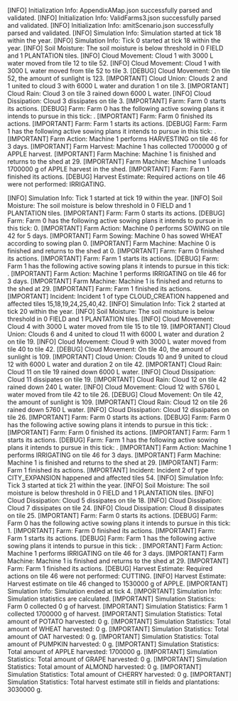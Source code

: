 [INFO] Initialization Info: AppendixAMap.json successfully parsed and validated.
[INFO] Initialization Info: ValidFarms3.json successfully parsed and validated.
[INFO] Initialization Info: amitScenario.json successfully parsed and validated.
[INFO] Simulation Info: Simulation started at tick 18 within the year.
[INFO] Simulation Info: Tick 0 started at tick 18 within the year.
[INFO] Soil Moisture: The soil moisture is below threshold in 0 FIELD and 1 PLANTATION tiles.
[INFO] Cloud Movement: Cloud 1 with 3000 L water moved from tile 12 to tile 52.
[INFO] Cloud Movement: Cloud 1 with 3000 L water moved from tile 52 to tile 3.
[DEBUG] Cloud Movement: On tile 52, the amount of sunlight is 123.
[IMPORTANT] Cloud Union: Clouds 2 and 1 united to cloud 3 with 6000 L water and duration 1 on tile 3.
[IMPORTANT] Cloud Rain: Cloud 3 on tile 3 rained down 6000 L water.
[INFO] Cloud Dissipation: Cloud 3 dissipates on tile 3.
[IMPORTANT] Farm: Farm 0 starts its actions.
[DEBUG] Farm: Farm 0 has the following active sowing plans it intends to pursue in this tick: .
[IMPORTANT] Farm: Farm 0 finished its actions.
[IMPORTANT] Farm: Farm 1 starts its actions.
[DEBUG] Farm: Farm 1 has the following active sowing plans it intends to pursue in this tick: .
[IMPORTANT] Farm Action: Machine 1 performs HARVESTING on tile 46 for 3 days.
[IMPORTANT] Farm Harvest: Machine 1 has collected 1700000 g of APPLE harvest.
[IMPORTANT] Farm Machine: Machine 1 is finished and returns to the shed at 29.
[IMPORTANT] Farm Machine: Machine 1 unloads 1700000 g of APPLE harvest in the shed.
[IMPORTANT] Farm: Farm 1 finished its actions.
[DEBUG] Harvest Estimate: Required actions on tile 46 were not performed: IRRIGATING.

[INFO] Simulation Info: Tick 1 started at tick 19 within the year.
[INFO] Soil Moisture: The soil moisture is below threshold in 0 FIELD and 1 PLANTATION tiles.
[IMPORTANT] Farm: Farm 0 starts its actions.
[DEBUG] Farm: Farm 0 has the following active sowing plans it intends to pursue in this tick: 0.
[IMPORTANT] Farm Action: Machine 0 performs SOWING on tile 42 for 5 days.
[IMPORTANT] Farm Sowing: Machine 0 has sowed WHEAT according to sowing plan 0.
[IMPORTANT] Farm Machine: Machine 0 is finished and returns to the shed at 0.
[IMPORTANT] Farm: Farm 0 finished its actions.
[IMPORTANT] Farm: Farm 1 starts its actions.
[DEBUG] Farm: Farm 1 has the following active sowing plans it intends to pursue in this tick: .
[IMPORTANT] Farm Action: Machine 1 performs IRRIGATING on tile 46 for 3 days.
[IMPORTANT] Farm Machine: Machine 1 is finished and returns to the shed at 29.
[IMPORTANT] Farm: Farm 1 finished its actions.
[IMPORTANT] Incident: Incident 1 of type CLOUD_CREATION happened and affected tiles 15,18,19,24,25,40,42.
[INFO] Simulation Info: Tick 2 started at tick 20 within the year.
[INFO] Soil Moisture: The soil moisture is below threshold in 0 FIELD and 1 PLANTATION tiles.
[INFO] Cloud Movement: Cloud 4 with 3000 L water moved from tile 15 to tile 19.
[IMPORTANT] Cloud Union: Clouds 6 and 4 united to cloud 11 with 6000 L water and duration 2 on tile 19.
[INFO] Cloud Movement: Cloud 9 with 3000 L water moved from tile 40 to tile 42.
[DEBUG] Cloud Movement: On tile 40, the amount of sunlight is 109.
[IMPORTANT] Cloud Union: Clouds 10 and 9 united to cloud 12 with 6000 L water and duration 2 on tile 42.
[IMPORTANT] Cloud Rain: Cloud 11 on tile 19 rained down 6000 L water.
[INFO] Cloud Dissipation: Cloud 11 dissipates on tile 19.
[IMPORTANT] Cloud Rain: Cloud 12 on tile 42 rained down 240 L water.
[INFO] Cloud Movement: Cloud 12 with 5760 L water moved from tile 42 to tile 26.
[DEBUG] Cloud Movement: On tile 42, the amount of sunlight is 109.
[IMPORTANT] Cloud Rain: Cloud 12 on tile 26 rained down 5760 L water.
[INFO] Cloud Dissipation: Cloud 12 dissipates on tile 26.
[IMPORTANT] Farm: Farm 0 starts its actions.
[DEBUG] Farm: Farm 0 has the following active sowing plans it intends to pursue in this tick: .
[IMPORTANT] Farm: Farm 0 finished its actions.
[IMPORTANT] Farm: Farm 1 starts its actions.
[DEBUG] Farm: Farm 1 has the following active sowing plans it intends to pursue in this tick: .
[IMPORTANT] Farm Action: Machine 1 performs IRRIGATING on tile 46 for 3 days.
[IMPORTANT] Farm Machine: Machine 1 is finished and returns to the shed at 29.
[IMPORTANT] Farm: Farm 1 finished its actions.
[IMPORTANT] Incident: Incident 2 of type CITY_EXPANSION happened and affected tiles 54.
[INFO] Simulation Info: Tick 3 started at tick 21 within the year.
[INFO] Soil Moisture: The soil moisture is below threshold in 0 FIELD and 1 PLANTATION tiles.
[INFO] Cloud Dissipation: Cloud 5 dissipates on tile 18.
[INFO] Cloud Dissipation: Cloud 7 dissipates on tile 24.
[INFO] Cloud Dissipation: Cloud 8 dissipates on tile 25.
[IMPORTANT] Farm: Farm 0 starts its actions.
[DEBUG] Farm: Farm 0 has the following active sowing plans it intends to pursue in this tick: 1.
[IMPORTANT] Farm: Farm 0 finished its actions.
[IMPORTANT] Farm: Farm 1 starts its actions.
[DEBUG] Farm: Farm 1 has the following active sowing plans it intends to pursue in this tick: .
[IMPORTANT] Farm Action: Machine 1 performs IRRIGATING on tile 46 for 3 days.
[IMPORTANT] Farm Machine: Machine 1 is finished and returns to the shed at 29.
[IMPORTANT] Farm: Farm 1 finished its actions.
[DEBUG] Harvest Estimate: Required actions on tile 46 were not performed: CUTTING.
[INFO] Harvest Estimate: Harvest estimate on tile 46 changed to 1530000 g of APPLE.
[IMPORTANT] Simulation Info: Simulation ended at tick 4.
[IMPORTANT] Simulation Info: Simulation statistics are calculated.
[IMPORTANT] Simulation Statistics: Farm 0 collected 0 g of harvest.
[IMPORTANT] Simulation Statistics: Farm 1 collected 1700000 g of harvest.
[IMPORTANT] Simulation Statistics: Total amount of POTATO harvested: 0 g.
[IMPORTANT] Simulation Statistics: Total amount of WHEAT harvested: 0 g.
[IMPORTANT] Simulation Statistics: Total amount of OAT harvested: 0 g.
[IMPORTANT] Simulation Statistics: Total amount of PUMPKIN harvested: 0 g.
[IMPORTANT] Simulation Statistics: Total amount of APPLE harvested: 1700000 g.
[IMPORTANT] Simulation Statistics: Total amount of GRAPE harvested: 0 g.
[IMPORTANT] Simulation Statistics: Total amount of ALMOND harvested: 0 g.
[IMPORTANT] Simulation Statistics: Total amount of CHERRY harvested: 0 g.
[IMPORTANT] Simulation Statistics: Total harvest estimate still in fields and plantations: 3030000 g.
